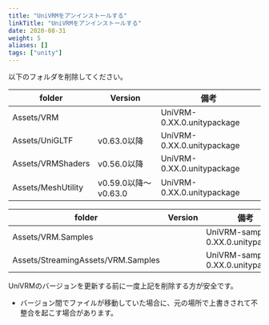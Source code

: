 ```yaml
---
title: "UniVRMをアンインストールする"
linkTitle: "UniVRMをアンインストールする"
date: 2020-08-31
weight: 5
aliases: []
tags: ["unity"]
---
```


以下のフォルダを削除してください。

| folder             | Version             | 備考                       |
|--------------------|---------------------|----------------------------|
| Assets/VRM         |                     | UniVRM-0.XX.0.unitypackage |
| Assets/UniGLTF     | v0.63.0以降         | UniVRM-0.XX.0.unitypackage |
| Assets/VRMShaders  | v0.56.0以降         | UniVRM-0.XX.0.unitypackage |
| Assets/MeshUtility | v0.59.0以降～v0.63.0 | UniVRM-0.XX.0.unitypackage |

| folder                             | Version | 備考                               |
|------------------------------------|---------|------------------------------------|
| Assets/VRM.Samples                 |         | UniVRM-samples-0.XX.0.unitypackage |
| Assets/StreamingAssets/VRM.Samples |         | UniVRM-samples-0.XX.0.unitypackage |

UniVRMのバージョンを更新する前に一度上記を削除する方が安全です。

* バージョン間でファイルが移動していた場合に、元の場所で上書きされて不整合を起こす場合があります。
